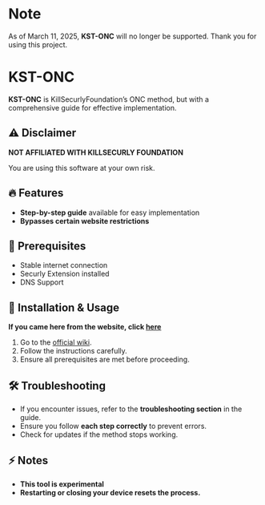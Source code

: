 # Note
As of March 11, 2025, **KST-ONC** will no longer be supported. Thank you for using this project.

# KST-ONC  

**KST-ONC** is KillSecurlyFoundation’s ONC method, but with a comprehensive guide for effective implementation.

## ⚠️ Disclaimer  
**NOT AFFILIATED WITH KILLSECURLY FOUNDATION**

You are using this software at your own risk.  

## 🔥 Features  
- **Step-by-step guide** available for easy implementation  
- **Bypasses certain website restrictions** 

## 🚀 Prerequisites  
- Stable internet connection
- Securly Extension installed
- DNS Support 

## 📖 Installation & Usage  
**If you came here from the website, click [here](https://github.com/alanv-tech/KST-ONC)**
1. Go to the [official wiki](https://github.com/alanv-tech/KST-ONC/wiki/Guide).  
2. Follow the instructions carefully.  
3. Ensure all prerequisites are met before proceeding.  

## 🛠 Troubleshooting  
- If you encounter issues, refer to the **troubleshooting section** in the guide.  
- Ensure you follow **each step correctly** to prevent errors.  
- Check for updates if the method stops working.  

## ⚡ Notes  
- **This tool is experimental**
- **Restarting or closing your device resets the process.**  
##
